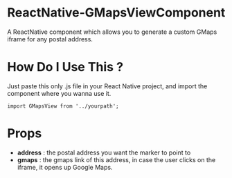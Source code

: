 # ReactNative-GMapsViewComponent
A ReactNative component which allows you to generate a custom GMaps iframe for any postal address.

# How Do I Use This ?
Just paste this only .js file in your React Native project, and import the component where you wanna use it.

    import GMapsView from '../yourpath';
# Props
 - **address** : the postal address you want the marker to point to
 - **gmaps** : the gmaps link of this address, in case the user clicks on the iframe, it opens up Google Maps.
